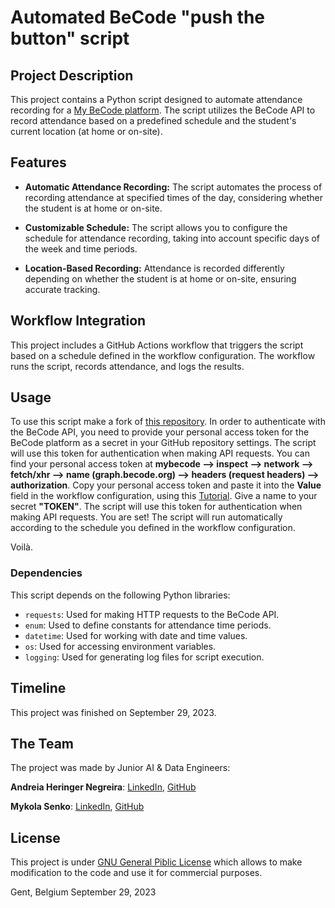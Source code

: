 # Automated BeCode "push the button" script
## Project Description

This project contains a Python script designed to automate attendance recording for a [My BeCode platform](https://my.becode.org/dashboard). The script utilizes the BeCode API to record attendance based on a predefined schedule and the student's current location (at home or on-site).
## Features

- **Automatic Attendance Recording:** The script automates the process of recording attendance at specified times of the day, considering whether the student is at home or on-site.

- **Customizable Schedule:** The script allows you to configure the schedule for attendance recording, taking into account specific days of the week and time periods.

- **Location-Based Recording:** Attendance is recorded differently depending on whether the student is at home or on-site, ensuring accurate tracking.
## Workflow Integration

This project includes a GitHub Actions workflow that triggers the script based on a schedule defined in the workflow configuration. The workflow runs the script, records attendance, and logs the results.
## Usage

To use this script make a fork of [this repository](https://github.com/MykolaSenko/becode_check.in.out_button_automatization). 
In order to authenticate with the BeCode API, you need to provide your personal access token for the BeCode platform as a secret in your GitHub repository settings. The script will use this token for authentication when making API requests. You can find your personal access token at **mybecode --> inspect --> network --> fetch/xhr --> name (graph.becode.org) --> headers (request headers) --> authorization**.
Copy your personal access token and paste it into the **Value** field in the workflow configuration, using this [Tutorial](https://github.com/Azure/actions-workflow-samples/blob/master/assets/create-secrets-for-GitHub-workflows.md). Give a name to your secret **"TOKEN"**. The script will use this token for authentication when making API requests.
You are set! The script will run automatically according to the schedule you defined in the workflow configuration.

Voilà.
### Dependencies

This script depends on the following Python libraries:

- `requests`: Used for making HTTP requests to the BeCode API.
- `enum`: Used to define constants for attendance time periods.
- `datetime`: Used for working with date and time values.
- `os`: Used for accessing environment variables.
- `logging`: Used for generating log files for script execution.
## Timeline

This project was finished on September 29, 2023.
## The Team

The project was made by Junior AI & Data Engineers:
    
**Andreia Heringer Negreira**: [LinkedIn](https://www.linkedin.com/in/andreiahnegreira/), [GitHub](https://github.com/andreia-negreira)
    
**Mykola Senko**: [LinkedIn](https://www.linkedin.com/in/mykola-senko-683510a4), [GitHub](https://github.com/MykolaSenko)
## License

This project is under [GNU General Piblic License](./LICENSE) which allows to make modification to the code and use it for commercial purposes.

Gent, Belgium
September 29, 2023
